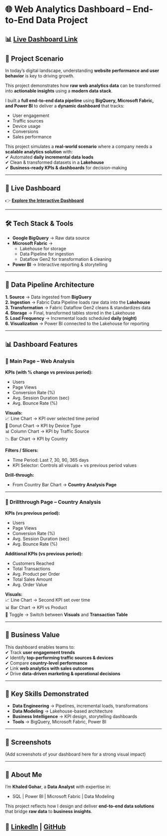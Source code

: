 # 🌐 Web Analytics Dashboard – End-to-End Data Project  

📊 **[Live Dashboard Link](https://app.fabric.microsoft.com/view?r=eyJrIjoiYThiN2E2NDQtMDAyZi00NmE3LTg4YWMtYzBiOGJhYWNjM2Y2IiwidCI6IjIzZGI2ZTA2LTA1YzQtNDg5ZC1iMTM2LWNiYTk0YThlNmYzNiIsImMiOjh9)**  
---

## 📖 Project Scenario  

In today’s digital landscape, understanding **website performance and user behavior** is key to driving growth.  

This project demonstrates how **raw web analytics data** can be transformed into **actionable insights** using a **modern data stack**.  

I built a **full end-to-end data pipeline** using **BigQuery, Microsoft Fabric, and Power BI** to deliver a **dynamic dashboard** that tracks:  
- User engagement  
- Traffic sources  
- Device usage  
- Conversions  
- Sales performance  

This project simulates a **real-world scenario** where a company needs a **scalable analytics solution** with:  
✔ Automated **daily incremental data loads**  
✔ Clean & transformed datasets in a **Lakehouse**  
✔ **Business-ready KPIs & dashboards** for decision-making  

---

## 🔗 Live Dashboard  

👉 **[Explore the Interactive Dashboard](https://app.fabric.microsoft.com/view?r=eyJrIjoiYThiN2E2NDQtMDAyZi00NmE3LTg4YWMtYzBiOGJhYWNjM2Y2IiwidCI6IjIzZGI2ZTA2LTA1YzQtNDg5ZC1iMTM2LWNiYTk0YThlNmYzNiIsImMiOjh9)**  


---

## 🛠️ Tech Stack & Tools  

- **Google BigQuery** → Raw data source  
- **Microsoft Fabric** →  
  - Lakehouse for storage  
  - Data Pipeline for ingestion  
  - Dataflow Gen2 for transformation & cleaning  
- **Power BI** → Interactive reporting & storytelling  

---

## 📂 Data Pipeline Architecture  

**1. Source** → Data ingested from **BigQuery**  
**2. Ingestion** → Fabric Data Pipeline loads raw data into the **Lakehouse**  
**3. Transformation** → Fabric Dataflow Gen2 cleans & standardizes data  
**4. Storage** → Final, transformed tables stored in the Lakehouse  
**5. Load Frequency** → Incremental loads scheduled **daily (night)**  
**6. Visualization** → Power BI connected to the Lakehouse for reporting  

---

## 📊 Dashboard Features  

### 🔹 Main Page – Web Analysis  
**KPIs (with % change vs previous period):**  
- Users  
- Page Views  
- Conversion Rate (%)  
- Avg. Session Duration (sec)  
- Avg. Bounce Rate (%)  

**Visuals:**  
📈 Line Chart → KPI over selected time period  
🍩 Donut Chart → KPI by Device Type  
📊 Column Chart → KPI by Traffic Source  
📉 Bar Chart → KPI by Country  

**Filters / Slicers:**  
- Time Period: Last 7, 30, 90, 365 days  
- KPI Selector: Controls all visuals + vs previous period values  

**Drill-through:**  
- From Country Bar Chart → **Country Analysis Page**  

---

### 🔹 Drillthrough Page – Country Analysis  
**KPIs (vs previous period):**  
- Users  
- Page Views  
- Conversion Rate (%)  
- Avg. Session Duration (sec)  
- Avg. Bounce Rate (%)  

**Additional KPIs (vs previous period):**  
- Customers Reached  
- Total Transactions  
- Avg. Product per Order  
- Total Sales Amount  
- Avg. Order Value  

**Visuals:**  
📈 Line Chart → Second KPI set over time  
📊 Bar Chart → KPI vs Product  
🔄 Toggle → Switch between **Visuals** and **Transaction Table**  

---

## 🎯 Business Value  

This dashboard enables teams to:  
✔ Track **user engagement trends**  
✔ Identify **top-performing traffic sources & devices**  
✔ Compare **country-level performance**  
✔ Link **web analytics with sales outcomes**  
✔ Drive **data-driven marketing & operational decisions**  

---

## 🚀 Key Skills Demonstrated  

- **Data Engineering** → Pipelines, incremental loads, transformations  
- **Data Modeling** → Lakehouse-based architecture  
- **Business Intelligence** → KPI design, storytelling dashboards  
- **Tools** → BigQuery, Microsoft Fabric, Power BI  

---

## 📸 Screenshots  

(Add screenshots of your dashboard here for a strong visual impact)  


---

## 👤 About Me  

I’m **Khaled Gohar**, a **Data Analyst** with expertise in:  
- SQL | Power BI | Microsoft Fabric | Data Modeling  

This project reflects how I design and deliver **end-to-end data solutions** that bridge **raw data** to **business insights**.  

🔗 [LinkedIn](https://www.linkedin.com/in/khaled-gohar/) | [GitHub](https://github.com/khaled-gohar)  
---
